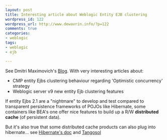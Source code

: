```yaml
--- 
layout: post
title: Interesting article about Weblogic Entity EJB clustering
wordpress_id: 122
wordpress_url: http://www.dewavrin.info/?p=122
comments: true
categories: 
- weblogic
tags:
- weblogic
- ejb

---
```

See Dmitri Maximovich&#39;s [Blog](http://www.jroller.com/page/maximdim/20050330#long_term_caching_of_cmp). With very interesting articles about:
- CMP entity Ejbs clustering behaviour regarding &#39;Optimistic concurrency&#39; strategy
- Weblogic server v9 new entity Ejb clustering features

If entity Ejbs 2.1 are a "nightmare" to develop and test compared to transparent persistence frameworks of POJOs like Hibernate, some containers like BEA&#39;s one offer nice features to build up a R/W <b>distributed cache</b> (of persistent data). 

But it&#39;s also true that some distributed cache products can also plug into hibernate... see [Hibernate&#39;s doc](http://www.hibernate.org/hib_docs/v3/reference/en/html/performance.html#performance-cache) and [Tangosol](http://www.hibernate.org/132.html)
